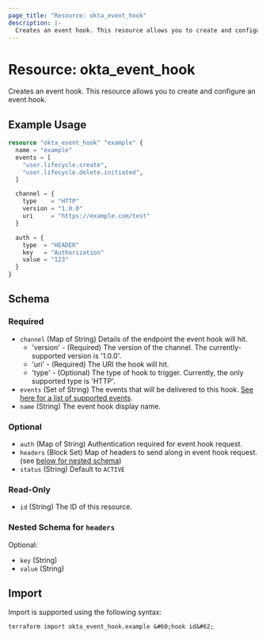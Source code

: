 ```yaml
---
page_title: "Resource: okta_event_hook"
description: |-
  Creates an event hook. This resource allows you to create and configure an event hook.
---
```


# Resource: okta_event_hook

Creates an event hook. This resource allows you to create and configure an event hook.

## Example Usage

```terraform
resource "okta_event_hook" "example" {
  name = "example"
  events = [
    "user.lifecycle.create",
    "user.lifecycle.delete.initiated",
  ]

  channel = {
    type    = "HTTP"
    version = "1.0.0"
    uri     = "https://example.com/test"
  }

  auth = {
    type  = "HEADER"
    key   = "Authorization"
    value = "123"
  }
}
```

<!-- schema generated by tfplugindocs -->
## Schema

### Required

- `channel` (Map of String) Details of the endpoint the event hook will hit.   
	- 'version' - (Required) The version of the channel. The currently-supported version is '1.0.0'.
	- 'uri' - (Required) The URI the hook will hit.
	- 'type' - (Optional) The type of hook to trigger. Currently, the only supported type is 'HTTP'.
- `events` (Set of String) The events that will be delivered to this hook. [See here for a list of supported events](https://developer.okta.com/docs/reference/api/event-types/?q=event-hook-eligible).
- `name` (String) The event hook display name.

### Optional

- `auth` (Map of String) Authentication required for event hook request.
- `headers` (Block Set) Map of headers to send along in event hook request. (see [below for nested schema](#nestedblock--headers))
- `status` (String) Default to `ACTIVE`

### Read-Only

- `id` (String) The ID of this resource.

<a id="nestedblock--headers"></a>
### Nested Schema for `headers`

Optional:

- `key` (String)
- `value` (String)

## Import

Import is supported using the following syntax:

```shell
terraform import okta_event_hook.example &#60;hook id&#62;
```
